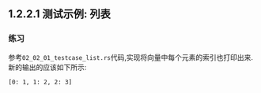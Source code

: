 ## 1.2.2.1 测试示例: 列表
### 练习

参考`02_02_01_testcase_list.rs`代码,实现将向量中每个元素的索引也打印出来.<br>
新的输出的应该如下所示:

```
[0: 1, 1: 2, 2: 3]
```
